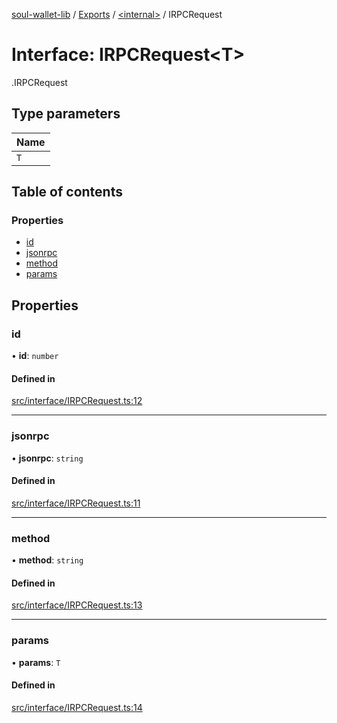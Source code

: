 [soul-wallet-lib](../README.md) / [Exports](../modules.md) / [<internal\>](../modules/internal_.md) / IRPCRequest

# Interface: IRPCRequest<T\>

[<internal>](../modules/internal_.md).IRPCRequest

## Type parameters

| Name |
| :------ |
| `T` |

## Table of contents

### Properties

- [id](internal_.IRPCRequest.md#id)
- [jsonrpc](internal_.IRPCRequest.md#jsonrpc)
- [method](internal_.IRPCRequest.md#method)
- [params](internal_.IRPCRequest.md#params)

## Properties

### id

• **id**: `number`

#### Defined in

[src/interface/IRPCRequest.ts:12](https://github.com/zhangshengjie/soulwalletlib/blob/93d2029/src/interface/IRPCRequest.ts#L12)

___

### jsonrpc

• **jsonrpc**: `string`

#### Defined in

[src/interface/IRPCRequest.ts:11](https://github.com/zhangshengjie/soulwalletlib/blob/93d2029/src/interface/IRPCRequest.ts#L11)

___

### method

• **method**: `string`

#### Defined in

[src/interface/IRPCRequest.ts:13](https://github.com/zhangshengjie/soulwalletlib/blob/93d2029/src/interface/IRPCRequest.ts#L13)

___

### params

• **params**: `T`

#### Defined in

[src/interface/IRPCRequest.ts:14](https://github.com/zhangshengjie/soulwalletlib/blob/93d2029/src/interface/IRPCRequest.ts#L14)
